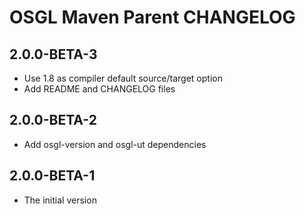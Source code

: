 # OSGL Maven Parent CHANGELOG

## 2.0.0-BETA-3

* Use 1.8 as compiler default source/target option
* Add README and CHANGELOG files

## 2.0.0-BETA-2

* Add osgl-version and osgl-ut dependencies


## 2.0.0-BETA-1

* The initial version 
